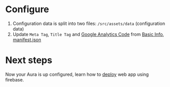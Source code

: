 # Configure

1. Configuration data is split into two files:
`/src/assets/data` (configuration data)
1. Update `Meta Tag`, `Title Tag` and [Google Analytics Code](https://analytics.google.com/analytics/web/#/) from [Basic Info](/public/index.html), [manifest.json](/public/manifest.json)


# Next steps

Now your Aura is up configured, learn how to [deploy][deploy] web app using firebase.

[deploy]: deploy.md

